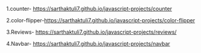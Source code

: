 1.counter-      https://sarthaktuli7.github.io/javascript-projects/counter

2.color-flipper-https://sarthaktuli7.github.io/javascript-projects/color-flipper

3.Reviews-      https://sarthaktuli7.github.io/javascript-projects/reviews/

4.Navbar-       https://sarthaktuli7.github.io/javascript-projects/navbar
